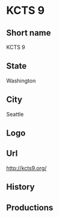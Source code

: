 # KCTS 9

## Short name

KCTS 9

## State

Washington

## City

Seattle

## Logo



## Url

http://kcts9.org/

## History



## Productions


